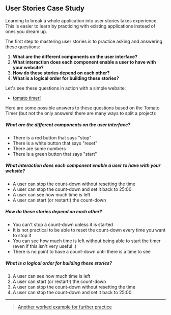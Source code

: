 ## User Stories Case Study

Learning to break a whole application into user stories takes experience.  This is easier to learn by practicing with existing applications instead of ones you dream up.

The first step to mastering user stories is to practice asking and answering these questions:

1. __What are the different components on the user interface?__
1. __What interaction does each component enable a user to have with your website?__
1. __How do these stories depend on each other?__
1. __What is a logical order for building these stories?__


Let's see these questions in action with a simple website:
* [tomato timer!](https://tomato-timer.com/)

Here are some possible answers to these questions based on the Tomato Timer (but not the only answers! there are many ways to split a project):

##### What are the different components on the user interface?

* There is a red button that says "stop"
* There is a white button that says "reset"
* There are some numbers
* There is a green button that says "start"

##### What interaction does each component enable a user to have with your website?

* A user can stop the count-down without resetting the time
* A user can stop the count-down and set it back to 25:00
* A user can see how much time is left
* A user can start (or restart!) the count-down

##### How do these stories depend on each other?

* You can't stop a count-down unless it is started
* It is not practical to be able to reset the count-down every time you want to stop it
* You can see how much time is left without being able to start the timer (even if this isn't very useful :)
* There is no point to have a count-down until there is a time to see

##### What is a logical order for building these stories?

1. A user can see how much time is left
1. A user can start (or restart!) the count-down
1. A user can stop the count-down without resetting the time
1. A user can stop the count-down and set it back to 25:00

---

> [Another worked example for further practice](https://github.com/elewa-student/User-Centered-Development)
